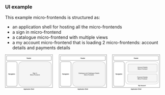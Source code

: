 ### UI example

This example micro-frontends is structured as:

- an application shell for hosting all the micro-frontends
- a sign in micro-frontend
- a catalogue micro-frontend with multiple views
- a my account micro-frontend that is loading 2 micro-frontends: account details and payments details

![Module Federation](modFedDiagram.png)
